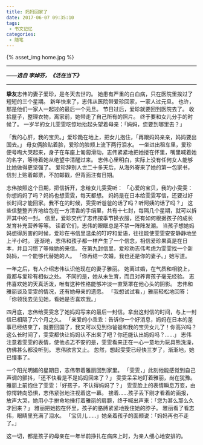 ```yaml
---
title: 妈妈回家了
date: 2017-06-07 09:35:10
tags: 
 - 书文记忆
categories:
 - 随笔
---
```


{% asset_img home.jpg %}

---
***——选自 李焯芬，《活在当下》***

<!-- more -->

---
**挚友**志伟的妻子爱珍，是冬天去世的。
她患有严重的白血病，只在医院里挨过了短短的三个星期。
新年快来了，志伟从医院带爱珍回家，一家人过元旦。
也许，那是他们一家人一起过的最后一个元旦。
节日过后，爱珍就要回到医院去了。
收拾屋子，整理衣物，离家前，她带走了自己所有的照片。
终于要和女儿分手的时候了。
一岁半的女儿雯雯吃惊地抬起头望着母亲：「妈妈，您要到哪里去？」

「我的心肝，我的宝贝。」爱珍跪在地上，把女儿抱住，「再跟妈妈亲亲，妈妈要出国去。」
母女俩脸贴着脸，爱珍的脸颊上流下两行泪水。
一坐进出租车里，爱珍便号啕大哭起来，身子在车座上匍匐滑动，志伟紧紧地把她搂在怀里，嘴里喊着她的名字，等待着她从绝望中清醒过来。
志伟心里明白，实际上没有任何女人能够比她做得更坚强了。
爱珍辞别人世二十多天后，从海外寄来了她的第一包家书，信封上贴着邮票，不加邮戳，但背面注有日期。

志伟按照这个日期，把信拆开，念给女儿雯雯听：
「心爱的宝贝，我的小雯雯：你想妈妈了吗？妈妈也想雯雯，每天都想。
妈妈是在日本给雯雯写信，还要过好长时间才能回家。我不在的时候，雯雯听爸爸的话了吗？听阿姨的话了吗？」
这些信整整齐齐地给包在一方清香的手绢里，共有十七封，每隔几个星期，就可以拆开其中的一封。
信里，爱珍交代了志伟按季节换衣服，还有如何根据孩子的成长发育补充营养等等。
读着它们，志伟的眼眶总是不禁一阵阵发潮。
当孩子想她妈妈想得厉害的时候，爱珍在书信里温柔的叮咛和爱语，往往能使雯雯安安静静地坐上半小时。
逐渐地，志伟和孩子都一样产生了一个信念，相信爱珍果真是在日本，并且习惯了等候她的来信。
在第九封信里，爱珍劝志伟考虑为雯雯找一个新妈妈，一个能够代替她的人。
「你再结一次婚，我也还是你的妻子。」她写道。

一年之后，有人介绍志伟认识他现在的妻子雅丽。
她离过婚，在气质和相貌上，竟都与爱珍有相似之处。
不同的是，她从未生育，而且对养育孩子毫无经验。
志伟喜欢她的天真活泼，唯有这种性格能够冲淡一直笼罩在他心头的阴影。
志伟和雅丽谈及雯雯的情况，还有她母亲的遗愿。
「我想试试看，」雅丽轻松地回答：「你领我去见见她，看她是否喜欢我。」

四月底，志伟给雯雯念了她妈妈写来的最后一封信。拿出这封信的时间，与上一封信已相隔了六个月之久。
「亲爱的小乖乖：告诉你一个好消息，妈妈在日本的差事已经结束了，就要回国了，我又可以见到你爸爸和我的宝贝女儿了！你高兴吗？这么长时间了，雯雯都快让妈妈认不出来了吧？你还能认出妈妈吗？……」
志伟注意着雯雯的表情，使他忐忑不安的是，雯雯看来正在一心一意地为玩具熊洗澡，仿佛甚么都没听到。
志伟欲言又止。
忽然，想起雯雯已经快三岁了，渐渐地，她已懂事了。

一个阳光明媚的星期日，志伟带着雅丽回到家里。
「雯雯，」此刻他能感觉到自己声调的颤抖，「还不快看是不是妈妈回来了？」
雯雯呆呆地盯着雅丽，尚在犹豫。
雅丽上前抱住了雯雯：「好孩子，不认得妈妈了？」
雯雯脸上的表情瞬息万变，由惊愕转向恐惧，志伟紧张地注视着这一幕。
接着……孩子丢下刚才看着的画报，放声大哭，她用小手拚命地捶打着雅丽的肩膀，终于喊出声来：「您为甚么那么久才回来？」
雅丽把她抱在怀里，孩子的胳膊紧紧地挽住她的脖子。
雅丽看了看志伟，眼睛里充满了泪水。
「宝贝儿……」她亲着孩子的面颊说：「妈妈再也不走了。」

这一切，都是孩子的母亲在一年半前挣扎在病床上时，为亲人细心地安排的。


